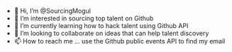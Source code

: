 - 👋 Hi, I’m @SourcingMogul
- 👀 I’m interested in sourcing top talent on Github
- 🌱 I’m currently learning how to hack talent using Github API
- 💞️ I’m looking to collaborate on ideas that can help talent discovery
- 📫 How to reach me ... use the Github public events API to find my email 

<!---
SourcingMogul/SourcingMogul is a ✨ special ✨ repository because its `README.md` (this file) appears on your GitHub profile.
You can click the Preview link to take a look at your changes.
--->
